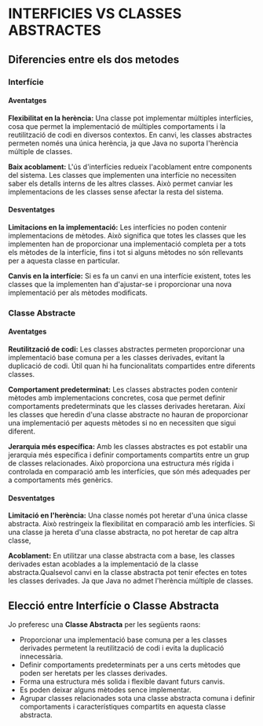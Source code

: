 # INTERFICIES VS CLASSES ABSTRACTES

## Diferencies entre els dos metodes

### Interfície
#### Aventatges
**Flexibilitat en la herència:** Una classe pot implementar múltiples interfícies, cosa que permet la implementació de múltiples comportaments i la reutilització de codi en diversos contextos. En canvi, les classes abstractes permeten només una única herència, ja que Java no suporta l'herència múltiple de classes.

**Baix acoblament:** L'ús d'interfícies redueix l'acoblament entre components del sistema. Les classes que implementen una interfície no necessiten saber els detalls interns de les altres classes. Això permet canviar les implementacions de les classes sense afectar la resta del sistema.

#### Desventatges
**Limitacions en la implementació:** Les interfícies no poden contenir implementacions de mètodes. Això significa que totes les classes que les implementen han de proporcionar una implementació completa per a tots els mètodes de la interfície, fins i tot si alguns mètodes no són rellevants per a aquesta classe en particular.

**Canvis en la interfície:** Si es fa un canvi en una interfície existent, totes les classes que la implementen han d'ajustar-se i proporcionar una nova implementació per als mètodes modificats.

### Classe Abstracte
#### Aventatges
**Reutilització de codi:** Les classes abstractes permeten proporcionar una implementació base comuna per a les classes derivades, evitant la duplicació de codi. Útil quan hi ha funcionalitats compartides entre diferents classes.

**Comportament predeterminat:** Les classes abstractes poden contenir mètodes amb implementacions concretes, cosa que permet definir comportaments predeterminats que les classes derivades heretaran. Així les classes que heredin d'una classe abstracte no hauran de proporcionar una implementació per aquests mètodes si no en necessiten que sigui diferent.

**Jerarquia més específica:** Amb les classes abstractes es pot establir una jerarquia més específica i definir comportaments compartits entre un grup de classes relacionades. Això proporciona una estructura més rígida i controlada en comparació amb les interfícies, que són més adequades per a comportaments més genèrics.

#### Desventatges
**Limitació en l'herència:** Una classe només pot heretar d'una única classe abstracta. Això restringeix la flexibilitat en comparació amb les interfícies. Si una classe ja hereta d'una classe abstracta, no pot heretar de cap altra classe,

**Acoblament:** En utilitzar una classe abstracta com a base, les classes derivades estan acoblades a la implementació de la classe abstracta.Qualsevol canvi en la classe abstracta pot tenir efectes en totes les classes derivades. Ja que Java no admet l'herència múltiple de classes.

## Elecció entre Interfície o Classe Abstracta
Jo preferesc una **Classe Abstracta** per les següents raons:
- Proporcionar una implementació base comuna per a les classes derivades permetent la reutilització de codi i evita la duplicació innecessària.
- Definir comportaments predeterminats per a uns certs mètodes que poden ser heretats per les classes derivades.
- Forma una estructura més solida i flexible davant futurs canvis.
- Es poden deixar alguns mètodes sence implementar.
- Agrupar classes relacionades sota una classe abstracta comuna i definir comportaments i característiques compartits en aquesta classe abstracta.

